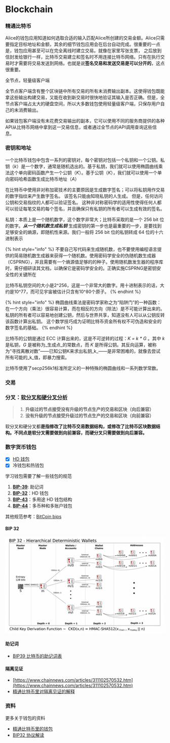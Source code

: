 # Blockchain

### 精通比特币

Alice的钱包应用知道如何选取合适的输入匹配Alice所创建的交易金额。Alice只需要指定目标地址和金额，其余的细节钱包应用会在后台自动完成。很重要的一点是，钱包应用甚至可以在完全离线时建立交易。就像在家里写张支票， 之后放到信封发给银行一样，比特币交易建立和签名时不用连接比特币网络。只有在执行交易时才需要将交易发送到网络。也就是说**签名交易和发送交易是可以分开的**，这点很重要。

全节点，轻量级客户端

全节点客户端含有整个区块链中所有交易的所有未消费输出副本。这使得钱包既能拿这些输出构建交易，又能在收到新交易时很快地验证其输入是否正确。但是，全节点客户端占太大的硬盘空间，所以大多数钱包使用轻量级客户端，只保存用户自己的未消费输出。

如果钱包客户端没有未花费交易输出的副本，它可以使用不同的服务商提供的各种API从比特币网络中拿到这一交易信息，或者通过全节点的API调用查询这些信息。

### 密钥和地址

一个比特币钱包中包含一系列的密钥对，每个密钥对包括一个私钥和一个公钥。私钥（_k_）是一个数字，通常是随机选出的。基于私钥，我们就可以使用椭圆曲线乘法这个单向密码函数产生一个公钥（_K_）。基于公钥（_K_），我们就可以使用一个单向密码哈希函数生成比特币地址（_A_）

在比特币中使用非对称加密技术的主要原因是生成数字签名；可以将私钥用作交易的数字指纹来产生数字签名。 该签名只能由知晓私钥的人生成。 但是，任何访问公钥和交易指纹的人都可以验证签名。 这种非对称密码学的适用性使得任何人都可以验证每笔交易的每个签名，并且确保只有私钥的所有者可以生成有效的签名。

私钥：本质上是一个随机数字，这个数字非常大；比特币采取的是一个 256 bit 位的数字。_**从一个随机数生成私钥**_ 生成密钥的第一步也是最重要的一步，是要找到足够安全的熵源，即随机性来源。我们一般将 256 bit 位的私钥转成 64 位的十六进制表示

{% hint style="info" %}
不要自己写代码来生成随机数，也不要使用编程语言提供的简易随机数生成器来获得一个随机数。使用密码学安全的伪随机数生成器（CSPRNG），并且需要有一个熵源值足够的的种子。使用随机数发生器的程序库时，需仔细研读其文档，以确保它是密码学安全的。正确实施CSPRNG是密钥安全性的关键所在

比特币私钥空间的大小是2^256，这是一个非常大的数字。用十进制表示的话，大约是10^77，而可见宇宙被估计只含有10^80个原子。
{% endhint %}

{% hint style="info" %}
椭圆曲线乘法是密码学家称之为“陷阱门”的一种函数：在一个方向（乘法）很容易计算，而在相反的方向（除法）是不可能计算出来的。私钥的所有者可以容易地创建公钥，然后与世界共享，知道没有人可以从公钥反转该函数计算出私钥。 这个数学技巧成为证明比特币资金所有权不可伪造和安全的数字签名的基础。
{% endhint %}

比特币的公钥是通过 ECC 计算出来的，这是不可逆转的过程：_K = k \* G_ 。其中 _k_ 是私钥，_G_ 是被称为_生成点_的常数点，而 _K_ 是所得公钥。其反向运算，被称为“寻找离散对数”——已知公钥K来求出私钥_k_——是非常困难的，就像去尝试所有可能的_k_值，即暴力搜索。

比特币使用了secp256k1标准所定义的一种特殊的椭圆曲线和一系列数学常数。

### 交易

### 分叉：[软分叉和硬分叉分析](https://www.8btc.com/article/105773)

> 1. **升级过的节点接受没有升级的节点生产的交易和区块（向后兼容）**
> 2. **没有升级的节点接受升级过的节点生产的交易和区块（向前兼容）**

软分叉和硬分叉都**是指修改了比特币交易数据结构，或修改了比特币区块数据结构。不同点是软分叉需要做到向前兼容，而硬分叉只需要做到向后兼容。**

### 数字货币钱包

* [x] [HD 钱包](https://stevenocean.github.io/2018/09/23/generate-hd-wallet-by-bip39.html)
* [x] 冷钱包和热钱包

学习钱包需要了解一些钱包的规范

1. [**BIP-39**](https://github.com/bitcoin/bips/blob/master/bip-0039.mediawiki): 助记词
2. [**BIP-32**](https://github.com/bitcoin/bips/blob/master/bip-0033.mediawiki)：HD 钱包
3. [**BIP-43**](https://github.com/bitcoin/bips/blob/master/bip-0043.mediawiki)：多用途 HD 钱包结构
4. [**BIP-44**](https://github.com/bitcoin/bips/blob/master/bip-0044.mediawiki)：多币种和多账户钱包

其他规范参考：[BitCoin bips](https://github.com/bitcoin/bips)

#### BIP 32

![HD Wallet](../.gitbook/assets/image.png)

#### 助记词

* [BIP39 比特币的助记词表](https://github.com/bitcoin/bips/tree/master/bip-0039)

#### 隔离见证

* [https://www.chainnews.com/articles/311102570532.htm](https://www.chainnews.com/articles/311102570532.htm)
* [精通比特币里对隔离见证的解释](https://wizardforcel.gitbooks.io/masterbitcoin2cn/content/appdx4.html)

### 资料

更多关于钱包的资料

* [精通比特币里的钱包](https://github.com/tianmingyun/MasterBitcoin2CN/blob/master/ch05.md)
* [BIP32 协议解读](https://www.jianshu.com/p/941de6013a64)




